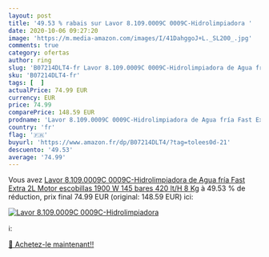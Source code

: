 ```yaml
---
layout: post
title: '49.53 % rabais sur Lavor 8.109.0009C 0009C-Hidrolimpiadora '
date: 2020-10-06 09:27:20
image: 'https://m.media-amazon.com/images/I/41DahggoJ+L._SL200_.jpg'
comments: true
category: ofertas
author: ring
slug: 'B07214DLT4-fr Lavor 8.109.0009C 0009C-Hidrolimpiadora de Agua fría Fast...'
sku: 'B07214DLT4-fr'
tags: [  ]
actualPrice: 74.99 EUR
currency: EUR
price: 74.99
comparePrice: 148.59 EUR
prodname: 'Lavor 8.109.0009C 0009C-Hidrolimpiadora de Agua fría Fast Extra 2L Motor escobillas 1900 W 145 bares 420 lt/H 8 Kg'
country: 'fr'
flag: '🇫🇷'
buyurl: 'https://www.amazon.fr/dp/B07214DLT4/?tag=tolees0d-21'
descuento: '49.53'
average: '74.99'
---
```


Vous avez [Lavor 8.109.0009C 0009C-Hidrolimpiadora de Agua fría Fast Extra 2L Motor escobillas 1900 W 145 bares 420 lt/H 8 Kg](https://www.amazon.fr/dp/B07214DLT4/?tag=tolees0d-21)  à  49.53 % de réduction, prix final  74.99 EUR (original: 148.59 EUR) ici:

[![Lavor 8.109.0009C 0009C-Hidrolimpiadora ](https://m.media-amazon.com/images/I/41DahggoJ+L._SL200_.jpg)](https://www.amazon.fr/dp/B07214DLT4/?tag=tolees0d-21)

ℹ️:


[🛒 Achetez-le maintenant!!](https://www.amazon.fr/dp/B07214DLT4/?tag=tolees0d-21)
